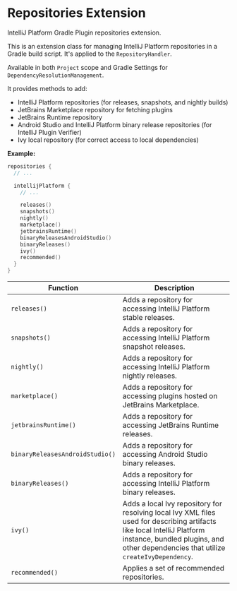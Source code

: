 <!-- Copyright 2000-2024 JetBrains s.r.o. and contributors. Use of this source code is governed by the Apache 2.0 license. -->

# Repositories Extension

<link-summary>IntelliJ Platform Gradle Plugin repositories extension.</link-summary>

<include from="tools_intellij_platform_gradle_plugin.md" element-id="EAP_Status"/>

This is an extension class for managing IntelliJ Platform repositories in a Gradle build script.
It's applied to the `RepositoryHandler`.

Available in both `Project` scope and Gradle Settings for `DependencyResolutionManagement`.

It provides methods to add:

- IntelliJ Platform repositories (for releases, snapshots, and nightly builds)
- JetBrains Marketplace repository for fetching plugins
- JetBrains Runtime repository
- Android Studio and IntelliJ Platform binary release repositories (for IntelliJ Plugin Verifier)
- Ivy local repository (for correct access to local dependencies)

**Example:**

```kotlin
repositories {
  // ...

  intellijPlatform {
    // ...

    releases()
    snapshots()
    nightly()
    marketplace()
    jetbrainsRuntime()
    binaryReleasesAndroidStudio()
    binaryReleases()
    ivy()
    recommended()
  }
}
```

| Function                        | Description                                                                                                                                                                                                    |
|---------------------------------|----------------------------------------------------------------------------------------------------------------------------------------------------------------------------------------------------------------|
| `releases()`                    | Adds a repository for accessing IntelliJ Platform stable releases.                                                                                                                                             |
| `snapshots()`                   | Adds a repository for accessing IntelliJ Platform snapshot releases.                                                                                                                                           |
| `nightly()`                     | Adds a repository for accessing IntelliJ Platform nightly releases.                                                                                                                                            |
| `marketplace()`                 | Adds a repository for accessing plugins hosted on JetBrains Marketplace.                                                                                                                                       |
| `jetbrainsRuntime()`            | Adds a repository for accessing JetBrains Runtime releases.                                                                                                                                                    |
| `binaryReleasesAndroidStudio()` | Adds a repository for accessing Android Studio binary releases.                                                                                                                                                |
| `binaryReleases()`              | Adds a repository for accessing IntelliJ Platform binary releases.                                                                                                                                             |
| `ivy()`                         | Adds a local Ivy repository for resolving local Ivy XML files used for describing artifacts like local IntelliJ Platform instance, bundled plugins, and other dependencies that utilize `createIvyDependency`. |
| `recommended()`                 | Applies a set of recommended repositories.                                                                                                                                                                     |


<include from="snippets.md" element-id="missingContent"/>
